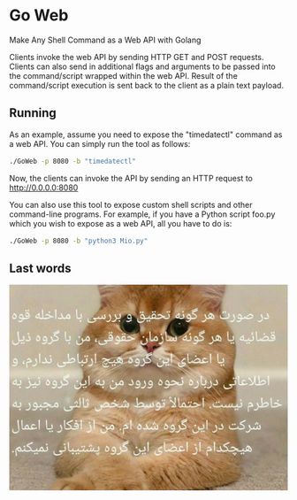 # Go Web
Make Any Shell Command as a Web API with Golang

Clients invoke the web API by sending HTTP GET and POST requests. Clients can also send in additional flags and arguments to be passed into the command/script wrapped within the web API. Result of the command/script execution is sent back to the client as a plain text payload.

## Running 

As an example, assume you need to expose the "timedatectl" command as a web API. You can simply run the tool as follows:

```bash
./GoWeb -p 8080 -b "timedatectl"
```
Now, the clients can invoke the API by sending an HTTP request to http://0.0.0.0:8080


You can also use this tool to expose custom shell scripts and other command-line programs. For example, if you have a Python script foo.py which you wish to expose as a web API, all you have to do is:
```bash
./GoWeb -p 8080 -b "python3 Mio.py"
```
## Last words

<img src="https://raw.githubusercontent.com/0x187/ClearText/main/68747470733a2f2f692e696d6775722e636f6d2f774d34553835682e6a7067.jpg">
